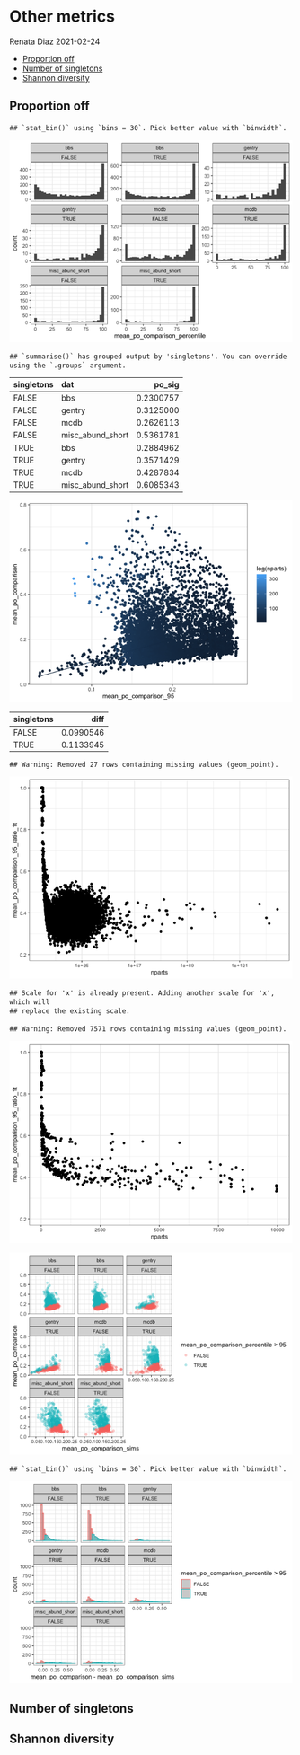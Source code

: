 Other metrics
================
Renata Diaz
2021-02-24

  - [Proportion off](#proportion-off)
  - [Number of singletons](#number-of-singletons)
  - [Shannon diversity](#shannon-diversity)

## Proportion off

    ## `stat_bin()` using `bins = 30`. Pick better value with `binwidth`.

![](additional_metrics_results_files/figure-gfm/unnamed-chunk-1-1.png)<!-- -->

    ## `summarise()` has grouped output by 'singletons'. You can override using the `.groups` argument.

<div class="kable-table">

| singletons | dat                |   po\_sig |
| :--------- | :----------------- | --------: |
| FALSE      | bbs                | 0.2300757 |
| FALSE      | gentry             | 0.3125000 |
| FALSE      | mcdb               | 0.2626113 |
| FALSE      | misc\_abund\_short | 0.5361781 |
| TRUE       | bbs                | 0.2884962 |
| TRUE       | gentry             | 0.3571429 |
| TRUE       | mcdb               | 0.4287834 |
| TRUE       | misc\_abund\_short | 0.6085343 |

</div>

![](additional_metrics_results_files/figure-gfm/unnamed-chunk-1-2.png)<!-- -->

<div class="kable-table">

| singletons |      diff |
| :--------- | --------: |
| FALSE      | 0.0990546 |
| TRUE       | 0.1133945 |

</div>

    ## Warning: Removed 27 rows containing missing values (geom_point).

![](additional_metrics_results_files/figure-gfm/unnamed-chunk-1-3.png)<!-- -->

    ## Scale for 'x' is already present. Adding another scale for 'x', which will
    ## replace the existing scale.

    ## Warning: Removed 7571 rows containing missing values (geom_point).

![](additional_metrics_results_files/figure-gfm/unnamed-chunk-1-4.png)<!-- -->

![](additional_metrics_results_files/figure-gfm/unnamed-chunk-2-1.png)<!-- -->

    ## `stat_bin()` using `bins = 30`. Pick better value with `binwidth`.

![](additional_metrics_results_files/figure-gfm/unnamed-chunk-2-2.png)<!-- -->

## Number of singletons

## Shannon diversity
